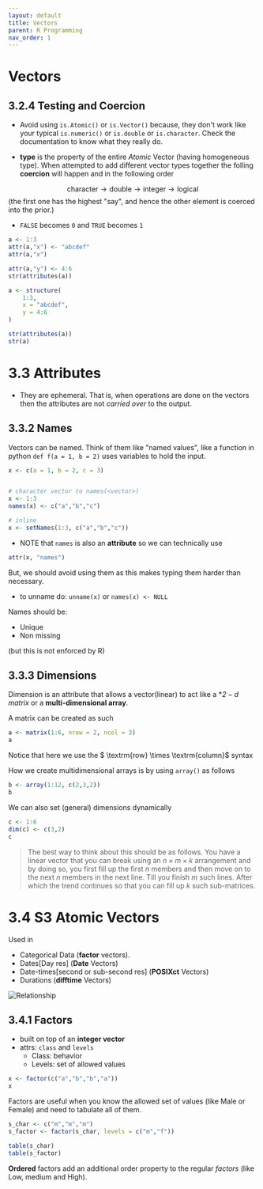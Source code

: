 ```yaml
---
layout: default
title: Vectors
parent: R Programming
nav_order: 1
---
```


# Vectors

## 3.2.4 Testing and Coercion

- Avoid using `is.Atomic()` or `is.Vector()` because, they don't work like your typical `is.numeric()` or `is.double` or `is.character`. Check the documentation to know what they really do.

- **type** is the property of the entire _Atomic_ Vector (having homogeneous type). When attempted to add different vector types together the folling **coercion** will happen and in the following order

$$
\text{character} \to \text{double} \to \text{integer} \to \text{logical}
$$
(the first one has the highest "say", and hence the other element is coerced into the prior.)

- `FALSE` becomes `0` and `TRUE` becomes `1`

```r
a <- 1:3
attr(a,"x") <- "abcdef"
attr(a,"x")

attr(a,"y") <- 4:6
str(attributes(a))

a <- structure(
    1:3,
    x = "abcdef",
    y = 4:6
)

str(attributes(a))
str(a)
```

# 3.3 Attributes

- They are ephemeral. That is, when operations are done on the vectors then the attributes are not *carried over* to the output.

## 3.3.2 Names

Vectors can be named. Think of them like "named values", like a function in python `def f(a = 1, b = 2)` uses variables to hold the input.
```r
x <- c(a = 1, b = 2, c = 3)


# character vector to names(<vector>)
x <- 1:3
names(x) <- c("a","b","c")

# inline
x <- setNames(1:3, c("a","b","c"))

```

- NOTE that `names` is also an **attribute** so we can technically use
```r
attr(x, "names")
```
But, we should avoid using them as this makes typing them harder than necessary.

- to unname do: `unname(x)` or `names(x) <- NULL`

Names should be:
 - Unique
 - Non missing

(but this is not enforced by R)

## 3.3.3 Dimensions

Dimension is an attribute that allows a vector(linear) to act like a **$2-d$ *matrix** or a **multi-dimensional array**.

A matrix can be created as such
```r
a <- matrix(1:6, nrow = 2, ncol = 3)
a
```
Notice that here we use the $ \textrm{row} \times \textrm{column}$ syntax

How we create multidimensional arrays is by using `array()` as follows
```r
b <- array(1:12, c(2,3,2))
b
```

We can also set (general) dimensions dynamically
```r
c <- 1:6
dim(c) <- c(3,2)
c
```

> The best way to think about this should be as follows. You have a linear vector that you can break using an $n \times m \times k$  arrangement and by doing so, you first fill up the first $n$ members and then move on to the next  $n$ members in the next line.
> Till you finish  $m$ such lines. After which the trend continues so that you can fill up $k$ such sub-matrices.

# 3.4 S3 Atomic Vectors

Used in
- Categorical Data (**factor** vectors).
- Dates[Day res] (**Date** Vectors)
- Date-times[second or sub-second res] (**POSIXct** Vectors)
- Durations (**difftime** Vectors)

![Relationship]("images/vectors-1.jpeg")

## 3.4.1 Factors

- built on top of an **integer vector**
- attrs: `class` and `levels`
  - Class: behavior
  - Levels: set of allowed values

```r
x <- factor(c("a","b","b","a"))
x
```
Factors are useful when you know the allowed set of values (like Male or Female) and need to tabulate all of them.

```r
s_char <- c("m","m","m")
s_factor <- factor(s_char, levels = c("m","f"))

table(s_char)
table(s_factor)
```

**Ordered** factors add an additional order property to the regular *factors* (like Low, medium and High).


